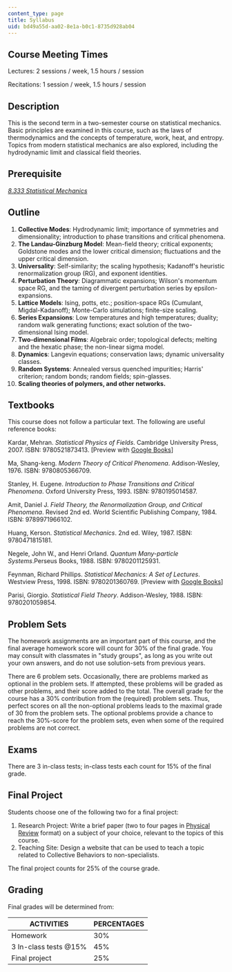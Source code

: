 ```yaml
---
content_type: page
title: Syllabus
uid: bd49a55d-aa02-8e1a-b0c1-8735d928ab04
---
```


Course Meeting Times
--------------------

Lectures: 2 sessions / week, 1.5 hours / session

Recitations: 1 session / week, 1.5 hours / session

Description
-----------

This is the second term in a two-semester course on statistical mechanics. Basic principles are examined in this course, such as the laws of thermodynamics and the concepts of temperature, work, heat, and entropy. Topics from modern statistical mechanics are also explored, including the hydrodynamic limit and classical field theories.

Prerequisite
------------

[_8.333 Statistical Mechanics_](/courses/8-333-statistical-mechanics-i-statistical-mechanics-of-particles-fall-2013)

Outline
-------

1.  **Collective Modes**: Hydrodynamic limit; importance of symmetries and dimensionality; introduction to phase transitions and critical phenomena.
2.  **The Landau-Ginzburg Model**: Mean-field theory; critical exponents; Goldstone modes and the lower critical dimension; fluctuations and the upper critical dimension.
3.  **Universality**: Self-similarity; the scaling hypothesis; Kadanoff's heuristic renormalization group (RG), and exponent identities.
4.  **Perturbation Theory**: Diagrammatic expansions; Wilson's momentum space RG, and the taming of divergent perturbation series by epsilon-expansions.
5.  **Lattice Models**: Ising, potts, etc.; position-space RGs (Cumulant, Migdal-Kadanoff); Monte-Carlo simulations; finite-size scaling.
6.  **Series Expansions**: Low temperatures and high temperatures; duality; random walk generating functions; exact solution of the two-dimensional Ising model.
7.  **Two-dimensional Films**: Algebraic order; topological defects; melting and the hexatic phase; the non-linear sigma model.
8.  **Dynamics**: Langevin equations; conservation laws; dynamic universality classes.
9.  **Random Systems**: Annealed versus quenched impurities; Harris' criterion; random bonds; random fields; spin-glasses.
10.  **Scaling theories of polymers, and other networks.**

**Textbooks**
-------------

This course does not follow a particular text. The following are useful reference books:

Kardar, Mehran. _Statistical Physics of Fields_. Cambridge University Press, 2007. ISBN: 9780521873413. \[Preview with [Google Books](http://books.google.com/books?id=nTxBhGX01P4C&pg=PAfrontcover)\]

Ma, Shang-keng. _Modern Theory of Critical Phenomena_. Addison-Wesley, 1976. ISBN: 9780805366709.

Stanley, H. Eugene. _Introduction to Phase Transitions and Critical Phenomena_. Oxford University Press, 1993. ISBN: 9780195014587.

Amit, Daniel J. _Field Theory, the Renormalization Group, and Critical Phenomena_. Revised 2nd ed. World Scientific Publishing Company, 1984. ISBN: 9789971966102.

Huang, Kerson. _Statistical Mechanics_. 2nd ed. Wiley, 1987. ISBN: 9780471815181.

Negele, John W., and Henri Orland. _Quantum Many-particle Systems_.Perseus Books, 1988. ISBN: 9780201125931.

Feynman, Richard Phillips. _Statistical Mechanics: A Set of Lectures_. Westview Press, 1998. ISBN: 9780201360769. \[Preview with [Google Books](http://books.google.com/books?id=A7RuDgAAQBAJ&pg=PAfrontcover)\]

Parisi, Giorgio. _Statistical Field Theory_. Addison-Wesley, 1988. ISBN: 9780201059854.

Problem Sets
------------

The homework assignments are an important part of this course, and the final average homework score will count for 30% of the final grade. You may consult with classmates in "study groups", as long as you write out your own answers, and do not use solution-sets from previous years.

There are 6 problem sets. Occasionally, there are problems marked as optional in the problem sets. If attempted, these problems will be graded as other problems, and their score added to the total. The overall grade for the course has a 30% contribution from the (required) problem sets. Thus, perfect scores on all the non-optional problems leads to the maximal grade of 30 from the problem sets. The optional problems provide a chance to reach the 30%-score for the problem sets, even when some of the required problems are not correct.

Exams
-----

There are 3 in-class tests; in-class tests each count for 15% of the final grade.

Final Project
-------------

Students choose one of the following two for a final project:

1.  Research Project: Write a brief paper (two to four pages in [Physical Review](http://journals.aps.org/prl/) format) on a subject of your choice, relevant to the topics of this course.
2.  Teaching Site: Design a website that can be used to teach a topic related to Collective Behaviors to non-specialists.

The final project counts for 25% of the course grade.

Grading
-------

Final grades will be determined from:

| ACTIVITIES | PERCENTAGES |
| --- | --- |
| Homework | 30% |
| 3 In-class tests @15% | 45% |
| Final project | 25%